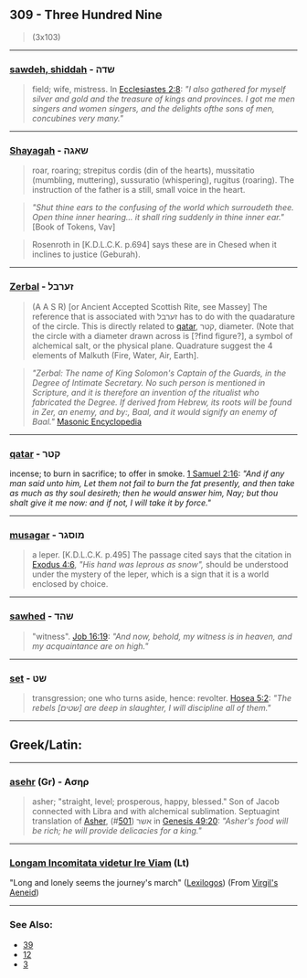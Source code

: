 ## 309 - Three Hundred Nine

> (3x103)

---

### [sawdeh, shiddah](/keys/ShDH) - שדה
> field; wife, mistress. In [Ecclesiastes 2:8](http://biblehub.com/ecclesiastes/2-8.htm): *"I also gathered for myself silver and gold and the treasure of kings and provinces. I got me men singers and women singers, and the delights ofthe sons of men, concubines very many."*

---

### [Shayagah](/keys/ShAGH) - שאגה
> roar, roaring; strepitus cordis (din of the hearts), mussitatio (mumbling, muttering), sussuratio (whispering), rugitus (roaring). The instruction of the father is a still, small voice in the heart.

> *"Shut thine ears to the confusing of the world which surroudeth thee. Open thine inner hearing... it shall ring suddenly in thine inner ear."* [Book of Tokens, Vav]

> Rosenroth in [K.D.L.C.K. p.694] says these are in Chesed when it inclines to justice (Geburah).

---

### [Zerbal](/keys/ZORBL) - זערבל
> (A A S R) [or Ancient Accepted Scottish Rite, see Massey] The reference that is associated with זערבל has to do with the quadarature of the circle. This is directly related to [qatar](/keys/QTR), קטר, diameter. (Note that the circle with a diameter drawn across is [?find figure?], a symbol of alchemical salt, or the physical plane. Quadrature suggest the 4 elements of Malkuth (Fire, Water, Air, Earth].

> *"Zerbal: The name of King Solomon's Captain of the Guards, in the Degree of Intimate Secretary. No such person is mentioned in Scripture, and it is therefore an invention of the ritualist who fabricated the Degree. If derived from Hebrew, its roots will be found in Zer, an enemy, and by:, Baal, and it would signify an enemy of Baal."* [Masonic Encyclopedia](http://masonicencyclopedia.com/topic/?i=834&topic=ZERBAL)

---

### [qatar](/keys/QTR) - קטר
incense; to burn in sacrifice; to offer in smoke. [1 Samuel 2:16](http://biblehub.com/1_samuel/2-16.htm): *"And if any man said unto him, Let them not fail to burn the fat presently, and then take as much as thy soul desireth; then he would answer him, Nay; but thou shalt give it me now: and if not, I will take it by force."*

---

### [musagar](/keys/MVSGR) - מוסגר
>a leper. [K.D.L.C.K. p.495] The passage cited says that the citation in [Exodus 4:6](http://biblehub.com/exodus/4-6.htm), *"His hand was leprous as snow",* should be understood under the mystery of the leper, which is a sign that it is a world enclosed by choice.

---

### [sawhed](/keys/ShHD) - שהד
> "witness". [Job 16:19](http://biblehub.com/job/16-19.htm): *"And now, behold, my witness is in heaven, and my acquaintance are on high."*

---

### [set](/keys/ShT) - שט
> transgression; one who turns aside, hence: revolter. [Hosea 5:2](http://biblehub.com/hosea/5-2.htm): *"The rebels [שטים] are deep in slaughter, I will discipline all of them."*

---

## Greek/Latin:

---

### [asehr](/greek?word=ashr) (Gr) - Ασηρ
> asher; "straight, level; prosperous, happy, blessed." Son of Jacob connected with Libra and with alchemical sublimation. Septuagint translation of [Asher](/keys/AShR), אשר (#[501](501)) in [Genesis 49:20](https://www.blueletterbible.org/lxx/gen/49/20/s_49020): *"Asher's food will be rich; he will provide delicacies for a king."*

---

### [Longam Incomitata videtur Ire Viam](/latin?word=Longam+Incomitata+videtur+Ire+Viam) (Lt)
"Long and lonely seems the journey's march" ([Lexilogos](http://archives.nd.edu/cgi-bin/wordz.pl?keyword=Longam%20Incomitata%20videtur%20Ire%20Viam)) (From [Virgil's Aeneid](https://archive.org/stream/aeneidofvirgil01virg#page/80/mode/2up/search/Longam+Incomitata+videtur+Ire+Viam))

---

### See Also:

- [39](39)
- [12](12)
- [3](3)

